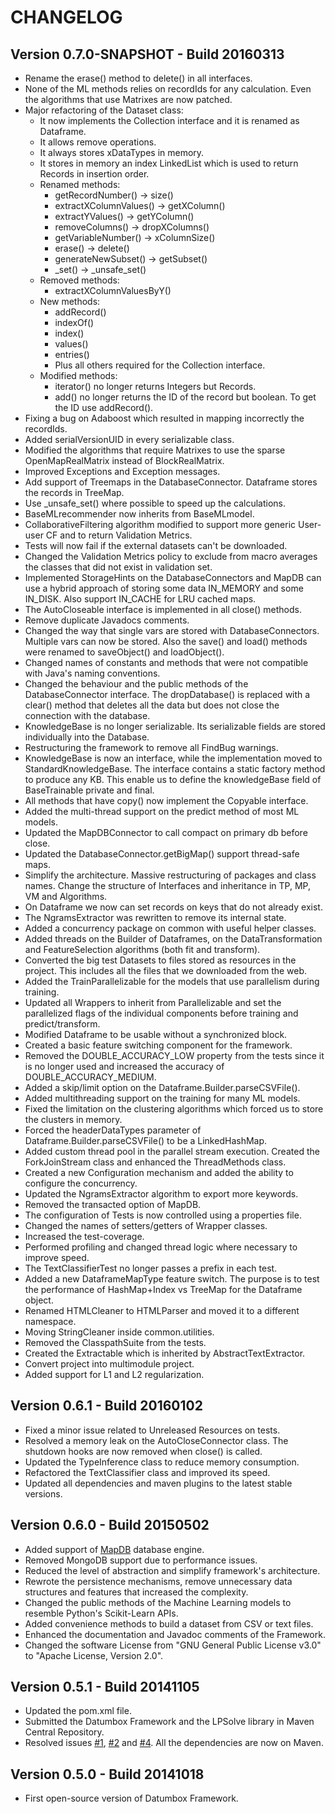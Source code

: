 CHANGELOG
=========

Version 0.7.0-SNAPSHOT - Build 20160313
---------------------------------------

- Rename the erase() method to delete() in all interfaces.
- None of the ML methods relies on recordIds for any calculation. Even the algorithms that use Matrixes are now patched.
- Major refactoring of the Dataset class:
    - It now implements the Collection<Record> interface and it is renamed as Dataframe.
    - It allows remove operations.
    - It always stores xDataTypes in memory.
    - It stores in memory an index LinkedList which is used to return Records in insertion order.
    - Renamed methods:
        - getRecordNumber() -> size()
        - extractXColumnValues() -> getXColumn()
        - extractYValues() -> getYColumn()
        - removeColumns() -> dropXColumns()
        - getVariableNumber() -> xColumnSize()
        - erase() -> delete()
        - generateNewSubset() -> getSubset()
        - _set() -> _unsafe_set()
    - Removed methods:
        - extractXColumnValuesByY()
    - New methods:
        - addRecord()
        - indexOf()
        - index()
        - values()
        - entries()
        - Plus all others required for the Collection interface.
    - Modified methods:
        - iterator() no longer returns Integers but Records.
        - add() no longer returns the ID of the record but boolean. To get the ID use addRecord().
- Fixing a bug on Adaboost which resulted in mapping incorrectly the recordIds.
- Added serialVersionUID in every serializable class.
- Modified the algorithms that require Matrixes to use the sparse OpenMapRealMatrix instead of BlockRealMatrix.
- Improved Exceptions and Exception messages.
- Add support of Treemaps in the DatabaseConnector. Dataframe stores the records in TreeMap.
- Use _unsafe_set() where possible to speed up the calculations.
- BaseMLrecommender now inherits from BaseMLmodel.
- CollaborativeFiltering algorithm modified to support more generic User-user CF and to return Validation Metrics.
- Tests will now fail if the external datasets can't be downloaded.
- Changed the Validation Metrics policy to exclude from macro averages the classes that did not exist in validation set.
- Implemented StorageHints on the DatabaseConnectors and MapDB can use a hybrid approach of storing some data IN_MEMORY and some IN_DISK. Also support IN_CACHE for LRU cached maps.
- The AutoCloseable interface is implemented in all close() methods.
- Remove duplicate Javadocs comments.
- Changed the way that single vars are stored with DatabaseConnectors. Multiple vars can now be stored. Also the save() and load() methods were renamed to saveObject() and loadObject().
- Changed names of constants and methods that were not compatible with Java's naming conventions.
- Changed the behaviour and the public methods of the DatabaseConnector interface. The dropDatabase() is replaced with a clear() method that deletes all the data but does not close the connection with the database.
- KnowledgeBase is no longer serializable. Its serializable fields are stored individually into the Database.
- Restructuring the framework to remove all FindBug warnings.
- KnowledgeBase is now an interface, while the implementation moved to StandardKnowledgeBase. The interface contains a static factory method to produce any KB. This enable us to define the knowledgeBase field of BaseTrainable private and final.
- All methods that have copy() now implement the Copyable interface.
- Added the multi-thread support on the predict method of most ML models.
- Updated the MapDBConnector to call compact on primary db before close.
- Updated the DatabaseConnector.getBigMap() support thread-safe maps.
- Simplify the architecture. Massive restructuring of packages and class names. Change the structure of Interfaces and inheritance in TP, MP, VM and Algorithms.
- On Dataframe we now can set records on keys that do not already exist.
- The NgramsExtractor was rewritten to remove its internal state.
- Added a concurrency package on common with useful helper classes.
- Added threads on the Builder of Dataframes, on the DataTransformation and FeatureSelection algorithms (both fit and transform).
- Converted the big test Datasets to files stored as resources in the project. This includes all the files that we downloaded from the web.
- Added the TrainParallelizable for the models that use parallelism during training.
- Updated all Wrappers to inherit from Parallelizable and set the parallelized flags of the individual components before training and predict/transform.
- Modified Dataframe to be usable without a synchronized block.
- Created a basic feature switching component for the framework.
- Removed the DOUBLE_ACCURACY_LOW property from the tests since it is no longer used and increased the accuracy of DOUBLE_ACCURACY_MEDIUM.
- Added a skip/limit option on the Dataframe.Builder.parseCSVFile().
- Added multithreading support on the training for many ML models.
- Fixed the limitation on the clustering algorithms which forced us to store the clusters in memory.
- Forced the headerDataTypes parameter of Dataframe.Builder.parseCSVFile() to be a LinkedHashMap.
- Added custom thread pool in the parallel stream execution. Created the ForkJoinStream class and enhanced the ThreadMethods class.
- Created a new Configuration mechanism and added the ability to configure the concurrency.
- Updated the NgramsExtractor algorithm to export more keywords.
- Removed the transacted option of MapDB.
- The configuration of Tests is now controlled using a properties file.
- Changed the names of setters/getters of Wrapper classes.
- Increased the test-coverage.
- Performed profiling and changed thread logic where necessary to improve speed.
- The TextClassifierTest no longer passes a prefix in each test.
- Added a new DataframeMapType feature switch. The purpose is to test the performance of HashMap+Index vs TreeMap for the Dataframe object.
- Renamed HTMLCleaner to HTMLParser and moved it to a different namespace.
- Moving StringCleaner inside common.utilities.
- Removed the ClasspathSuite from the tests.
- Created the Extractable which is inherited by AbstractTextExtractor.
- Convert project into multimodule project.
- Added support for L1 and L2 regularization.

Version 0.6.1 - Build 20160102
------------------------------

- Fixed a minor issue related to Unreleased Resources on tests.
- Resolved a memory leak on the AutoCloseConnector class. The shutdown hooks are now removed when close() is called.
- Updated the TypeInference class to reduce memory consumption.
- Refactored the TextClassifier class and improved its speed.
- Updated all dependencies and maven plugins to the latest stable versions.

Version 0.6.0 - Build 20150502
------------------------------

- Added support of [MapDB](http://www.mapdb.org/) database engine.
- Removed MongoDB support due to performance issues.
- Reduced the level of abstraction and simplify framework's architecture.
- Rewrote the persistence mechanisms, remove unnecessary data structures and features that increased the complexity.
- Changed the public methods of the Machine Learning models to resemble Python's Scikit-Learn APIs.
- Added convenience methods to build a dataset from CSV or text files.
- Enhanced the documentation and Javadoc comments of the Framework.
- Changed the software License from "GNU General Public License v3.0" to "Apache License, Version 2.0".

Version 0.5.1 - Build 20141105
------------------------------

- Updated the pom.xml file.
- Submitted the Datumbox Framework and the LPSolve library in Maven Central Repository.
- Resolved issues [#1](https://github.com/datumbox/datumbox-framework/issues/1), [#2](https://github.com/datumbox/datumbox-framework/issues/2) and [#4](https://github.com/datumbox/datumbox-framework/issues/4). All the dependencies are now on Maven.

Version 0.5.0 - Build 20141018
------------------------------

- First open-source version of Datumbox Framework.


